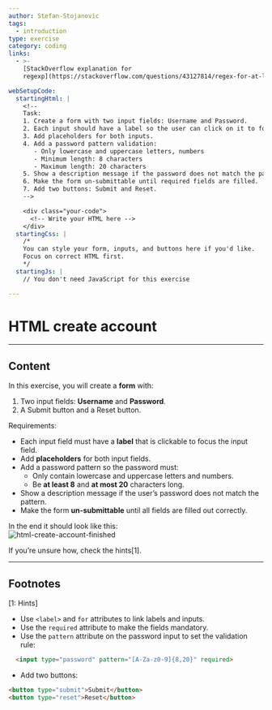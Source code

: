 ```yaml
---
author: Stefan-Stojanovic
tags:
  - introduction
type: exercise
category: coding
links:
  - >-
    [StackOverflow explanation for
    regexp](https://stackoverflow.com/questions/43127814/regex-for-at-least-1-number-1-lower-case-and-1-upper-case-letter){website}

webSetupCode:
  startingHtml: |
    <!-- 
    Task:
    1. Create a form with two input fields: Username and Password.
    2. Each input should have a label so the user can click on it to focus the field.
    3. Add placeholders for both inputs.
    4. Add a password pattern validation:
       - Only lowercase and uppercase letters, numbers
       - Minimum length: 8 characters
       - Maximum length: 20 characters
    5. Show a description message if the password does not match the pattern.
    6. Make the form un-submittable until required fields are filled.
    7. Add two buttons: Submit and Reset.
    -->

    <div class="your-code">
      <!-- Write your HTML here -->
    </div>
  startingCss: |
    /* 
    You can style your form, inputs, and buttons here if you'd like.
    Focus on correct HTML first.
    */
  startingJs: |
    // You don't need JavaScript for this exercise

---
```


# HTML create account

---

## Content

In this exercise, you will create a **form** with:  
1. Two input fields: **Username** and **Password**.  
2. A Submit button and a Reset button.  

Requirements:  
- Each input field must have a **label** that is clickable to focus the input field.  
- Add **placeholders** for both input fields.  
- Add a password pattern so the password must:  
  - Only contain lowercase and uppercase letters and numbers.  
  - Be **at least 8** and **at most 20** characters long.  
- Show a description message if the user’s password does not match the pattern.  
- Make the form **un-submittable** until all fields are filled out correctly.  

In the end it should look like this:  
![html-create-account-finished](https://img.enkipro.com/f7427eeaeed434d92817cf1465a8dc7a.png)

If you’re unsure how, check the hints[1].

---

## Footnotes

[1: Hints]
- Use `<label>` and `for` attributes to link labels and inputs.  
- Use the `required` attribute to make the fields mandatory.  
- Use the `pattern` attribute on the password input to set the validation rule:  
```html
  <input type="password" pattern="[A-Za-z0-9]{8,20}" required>
```
- Add two buttons:
```html
<button type="submit">Submit</button>
<button type="reset">Reset</button>
```